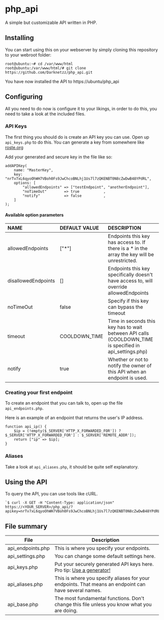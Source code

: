 # php_api
A simple but customizable API written in PHP.

## Installing

You can start using this on your webserver by simply cloning this repository to your webroot folder:
```
root@ubuntu:~# cd /var/www/html
root@ubuntu:/var/www/html/# git clone https://github.com/Darknetzz/php_api.git
```

You have now installed the API to https://ubuntu/php_api

## Configuring

All you need to do now is configure it to your likings, in order to do this, you need to take a look at the included files.

### API Keys
The first thing you should do is create an API key you can use.
Open up `api_keys.php` to do this. You can generate a key from somewhere like [roste.org](https://roste.org/rand/#rsgen)

Add your generated and secure key in the file like so:
````
addAPIKey(
    name: "MasterKey",
    key: "nrTv7xL6qyoOhWH7VBoh0Fs9JwChcoBNLhj1Us7l7zQKENBT0N8cZwDwB48YPdRL",
    options: [
        "allowedEndpoints" => ["testEndpoint", "anotherEndpoint"], 
        "noTimeOut"        => true           , 
        "notify"           => false          , 
    ]
);
````

#### Available option parameters
| NAME                | DEFAULT VALUE | DESCRIPTION                                                                                             |
| :------------------ | :------------ | :------------------------------------------------------------------------------------------------------ |
| allowedEndpoints    | ["*"]         | Endpoints this key has access to. If there is a * in the array the key will be unrestricted.            |
| disallowedEndpoints | []            | Endpoints this key specifically doesn't have access to, will override allowedEndpoints                  |
| noTimeOut           | false         | Specify if this key can bypass the timeout                                                              |
| timeout             | COOLDOWN_TIME | Time in seconds this key has to wait between API calls (COOLDOWN_TIME is specified in api_settings.php) |
| notify              | true          | Whether or not to notify the owner of this API when an endpoint is used.                                |

### Creating your first endpoint
To create an endpoint that you can talk to, open up the file `api_endpoints.php`.

Here is an example of an endpoint that returns the user's IP address.
````
function api_ip() {
    $ip = (!empty($_SERVER['HTTP_X_FORWARDED_FOR']) ? $_SERVER['HTTP_X_FORWARDED_FOR'] : $_SERVER['REMOTE_ADDR']);
    return ["ip" => $ip];
}
````

### Aliases
Take a look at `api_aliases.php`, it should be quite self explanatory.

## Using the API
To query the API, you can use tools like cURL.

````
`$ curl -X GET -H "Content-Type: application/json" https://<YOUR_SERVER>/php_api/?apikey=nrTv7xL6qyoOhWH7VBoh0Fs9JwChcoBNLhj1Us7l7zQKENBT0N8cZwDwB48YPdRL&endpoint=ip
````

## File summary
| File | Description |
| --- | --- |
| api_endpoints.php | This is where you specify your endpoints. |
| api_settings.php  | You can change some default settings here.|
| api_keys.php      | Put your securely generated API keys here. Pro tip: [Use a generator!](https://server.roste.org/rand/#rsgen) |
| api_aliases.php   | This is where you specify aliases for your endpoints. That means an endpoint can have several names. |
| api_base.php      | The most fundamental functions. Don't change this file unless you know what you are doing. |
